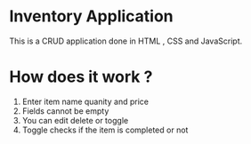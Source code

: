 # Inventory Application
 This is a CRUD application done in HTML , CSS and JavaScript.

# How does it work ?
1. Enter item name quanity and price 
2. Fields cannot be empty
3. You can edit delete or toggle 
4. Toggle checks if the item is completed or not